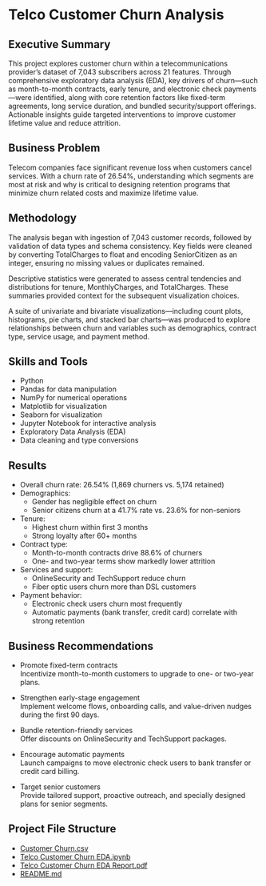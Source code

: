 # Telco Customer Churn Analysis

## Executive Summary
This project explores customer churn within a telecommunications provider’s dataset of 7,043 subscribers across 21 features. Through comprehensive exploratory data analysis (EDA), key drivers of churn—such as month-to-month contracts, early tenure, and electronic check payments—were identified, along with core retention factors like fixed-term agreements, long service duration, and bundled security/support offerings. Actionable insights guide targeted interventions to improve customer lifetime value and reduce attrition.

## Business Problem
Telecom companies face significant revenue loss when customers cancel services. With a churn rate of 26.54%, understanding which segments are most at risk and why is critical to designing retention programs that minimize churn related costs and maximize lifetime value.

## Methodology
The analysis began with ingestion of 7,043 customer records, followed by validation of data types and schema consistency. Key fields were cleaned by converting TotalCharges to float and encoding SeniorCitizen as an integer, ensuring no missing values or duplicates remained.

Descriptive statistics were generated to assess central tendencies and distributions for tenure, MonthlyCharges, and TotalCharges. These summaries provided context for the subsequent visualization choices.

A suite of univariate and bivariate visualizations—including count plots, histograms, pie charts, and stacked bar charts—was produced to explore relationships between churn and variables such as demographics, contract type, service usage, and payment method.

## Skills and Tools
- Python  
- Pandas for data manipulation  
- NumPy for numerical operations  
- Matplotlib for visualization  
- Seaborn for visualization  
- Jupyter Notebook for interactive analysis  
- Exploratory Data Analysis (EDA)  
- Data cleaning and type conversions  

## Results
- Overall churn rate: 26.54% (1,869 churners vs. 5,174 retained)  
- Demographics:  
  - Gender has negligible effect on churn  
  - Senior citizens churn at a 41.7% rate vs. 23.6% for non-seniors  
- Tenure:  
  - Highest churn within first 3 months  
  - Strong loyalty after 60+ months  
- Contract type:  
  - Month-to-month contracts drive 88.6% of churners  
  - One- and two-year terms show markedly lower attrition  
- Services and support:  
  - OnlineSecurity and TechSupport reduce churn  
  - Fiber optic users churn more than DSL customers  
- Payment behavior:  
  - Electronic check users churn most frequently  
  - Automatic payments (bank transfer, credit card) correlate with strong retention  

## Business Recommendations
- Promote fixed-term contracts  
  Incentivize month-to-month customers to upgrade to one- or two-year plans.

- Strengthen early-stage engagement  
  Implement welcome flows, onboarding calls, and value-driven nudges during the first 90 days.

- Bundle retention-friendly services  
  Offer discounts on OnlineSecurity and TechSupport packages.

- Encourage automatic payments  
  Launch campaigns to move electronic check users to bank transfer or credit card billing.

- Target senior customers  
  Provide tailored support, proactive outreach, and specially designed plans for senior segments.

## Project File Structure

- [Customer Churn.csv](https://github.com/Sohaib015/Telco-Customer-Churn-EDA/blob/main/Customer%20Churn.csv)  
- [Telco Customer Churn EDA.ipynb](https://github.com/Sohaib015/Telco-Customer-Churn-EDA/blob/main/Telco%20Customer%20Churn%20EDA.ipynb)  
- [Telco Customer Churn EDA Report.pdf](https://github.com/Sohaib015/Telco-Customer-Churn-EDA/blob/main/Telco%20Customer%20Churn%20EDA%20Report.pdf)  
- [README.md](https://github.com/Sohaib015/Telco-Customer-Churn-EDA/blob/main/README.md)  



